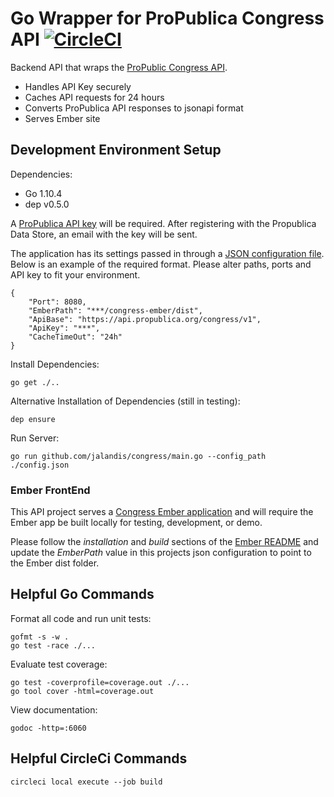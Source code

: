 # Go Wrapper for ProPublica Congress API [![CircleCI](https://circleci.com/gh/jalandis/congress-go-api/tree/master.svg?style=svg)](https://circleci.com/gh/jalandis/congress-go-api/tree/master)

Backend API that wraps the [ProPublic Congress API](https://www.propublica.org/datastore/api/propublica-congress-api).

* Handles API Key securely
* Caches API requests for 24 hours
* Converts ProPublica API responses to jsonapi format
* Serves Ember site

## Development Environment Setup

Dependencies:
* Go 1.10.4
* dep v0.5.0

A [ProPublica API key](https://www.propublica.org/datastore/api/propublica-congress-api) will be required.  After registering with the Propublica Data Store, an email with the key will be sent.

The application has its settings passed in through a [JSON configuration file](https://github.com/jalandis/congress-go-api/blob/master/config_template.json).  Below is an example of the required format.  Please alter paths, ports and API key to fit your environment.

    {
        "Port": 8080,
        "EmberPath": "***/congress-ember/dist",
        "ApiBase": "https://api.propublica.org/congress/v1",
        "ApiKey": "***",
        "CacheTimeOut": "24h"
    }

Install Dependencies:

    go get ./..

Alternative Installation of Dependencies (still in testing):

    dep ensure

Run Server:

    go run github.com/jalandis/congress/main.go --config_path ./config.json

### Ember FrontEnd

This API project serves a [Congress Ember application](https://github.com/jalandis/congress-ember) and will require the Ember app be built locally for testing, development, or demo.

Please follow the *installation* and *build* sections of the [Ember README](https://github.com/jalandis/congress-ember/blob/master/README.md) and update the *EmberPath* value in this projects json configuration to point to the Ember dist folder.

## Helpful Go Commands

Format all code and run unit tests:

    gofmt -s -w .
    go test -race ./...

Evaluate test coverage:

    go test -coverprofile=coverage.out ./...
    go tool cover -html=coverage.out

View documentation:

    godoc -http=:6060

## Helpful CircleCi Commands

    circleci local execute --job build
